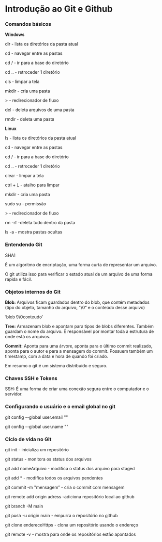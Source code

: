 # Introdução ao Git e Github

### Comandos básicos

**Windows**

dir - lista os diretórios da pasta atual

cd - navegar entre as pastas

cd / - ir para a base do diretório

cd .. - retroceder 1 diretório

cls - limpar a tela

mkdir - cria uma pasta

\> - redirecionador de fluxo

del - deleta arquivos de uma pasta

rmdir - deleta uma pasta

**Linux**

ls - lista os diretórios da pasta atual

cd - navegar entre as pastas

cd / - ir para a base do diretório

cd .. - retroceder 1 diretório

clear - limpar a tela

ctrl + L - atalho para limpar

mkdir - cria uma pasta

sudo su - permissão

\> - redirecionador de fluxo

rm -rf -deleta tudo dentro da pasta

ls -a - mostra pastas ocultas

### Entendendo Git

SHA1

É um algoritmo de encriptação, uma forma curta de representar um arquivo.

O git utiliza isso para verificar o estado atual de um arquivo de uma forma rápida e fácil.

### Objetos internos do Git

**Blob:** Arquivos ficam guardados dentro do blob, que contém metadados (tipo do objeto, tamanho do arquivo, “\0” e o conteúdo desse arquivo) 

‘blob 9\0conteudo’

**Tree:** Armazenam blob e apontam para tipos de blobs diferentes. Também guardam o nome do arquivo. É responsável por montar toda a estrutura de onde está os arquivos.

**Commit:** Aponta para uma árvore, aponta para o último commit realizado, aponta para o autor e para a mensagem do commit. Possuem também um timestamp, com a data e hora de quando foi criado.

Em resumo o git é um sistema distribuído e seguro.

### Chaves SSH e Tokens

SSH: É uma forma de criar uma conexão segura entre o computador e o servidor.

### Configurando o usuário e o email global no git

git config --global user.email ""

git config --global user.name ""

### Ciclo de vida no Git

git init - inicializa um repositório

git status - monitora os status dos arquivos

git add nomeArquivo - modifica o status dos arquivo para staged

git add * - modifica todos os arquivos pendentes

git commit -m "mensagem” - cria o commit com mensagem

git remote add origin adress -adiciona repositório local ao github

git branch -M main

git push -u origin main - empurra o repositório no github

git clone enderecoHttps - clona um repositório usando o endereço

git remote -v - mostra para onde os repositórios estão apontados